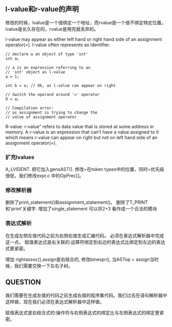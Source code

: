 ## l-value和r-value的声明

修改的时候，lvalue是一个值绑定一个地址，而rvalue是一个值不绑定特定位置。
lvalue是长久存在的，rvalue是用完就丢弃的。

l-value may appear as either left hand or right hand side of an assignment operator(=).
l-value often represents as identifier.
```
// declare a an object of type 'int' 
int a; 

// a is an expression referring to an 
// 'int' object as l-value 
a = 1; 

int b = a; // Ok, as l-value can appear on right 

// Switch the operand around '=' operator 
9 = a; 

// Compilation error: 
// as assignment is trying to change the 
// value of assignment operator 
```

R-value: r-value” refers to data value that is stored at some address in memory. A r-value is an expression that can’t have a value assigned to it which means r-value can appear on right but not on left hand side of an assignment operator(=).

### 扩充lvalues
A_LVIDENT. 把它加入gensAST().
修改=在token types中的位置，同时=优先级很低，我们修改expr.c 中的OpPrec[]。

### 修改解析器
删除了print_statement()和assignment_statement()。
删除了T_PRINT和'print'关键字.
增加了single_statement
可以将2+3 看作成一个合法的模块




### 表达式解析
在生成左侧左值代码之前为右侧右值生成汇编代码。
必须在表达式解析器中完成这一点。
赋值表达式是右关联的:运算符绑定到右边的表达式比绑定到左边的表达式更紧密。

增加 rightassoc(),assign是右结合的,
修改binexpr(), 当ASTop = assign当时候，我们需要交换一下左右子树。


## QUESTION
我们需要在生成左值的代码之前生成右值的程序集代码。我们过去在语句解析器中这样做，现在我们必须在表达式解析器中这样做。

赋值表达式是右结合式的:操作符与右侧表达式的绑定比与左侧表达式的绑定更紧密。